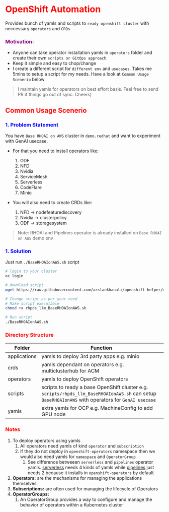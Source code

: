 #  <span style="color:red">OpenShift Automation </span>  
Provides bunch of yamls and scripts to `ready openshift cluster` with neccessary `operators` and `CRDs`


### <span style="color:purple"> Motivation: </span>
- Anyone can take operator installation yamls in `operators` folder and create their own `scripts or GitOps approach`. 
- Keep it simple and easy to chop/change
- I create a different script for `different env` and `usecases`. Takes me 5mins to setup a script for my needs. Have a look at `Common Usage Scenerio` below
  

> I maintain yamls for operators on best effort basis. Feel free to send PR if things go out of sync. Cheers)

##  <span style="color:red">Common Usage Scenerio </span> 
### <span style="color:blue"> 1. Problem Statement </span>  
You have `Base RHOAI on AWS` cluster in `demo.redhat` and want to experiment with GenAI usecase.  
- For that you need to install operators like:
    1. ODF
    2. NFD
    3. Nvidia
    4. ServiceMesh
    5. Serverless
    6. CodeFlare
    7. Minio

- You will also need to create CRDs like:
  1. NFD -> nodefeaturediscovery
  2. Nvidia -> clusterpolicy
  3. ODF -> storagesystem
   
> Note: RHOAI and Pipelines operator is already installed on `Base RHOAI on AWS` demo env
###  <span style="color:blue">1. Solution </span>  
Just run `./BaseRHOAIonAWS.sh` script
```sh
# login to your cluster
oc login  

# download script
wget https://raw.githubusercontent.com/arslankhanali/openshift-helper/main/scripts/rhpds_llm_BaseRHOAIonAWS.sh

# Change script as per your need
# Make script executable
chmod +x rhpds_llm_BaseRHOAIonAWS.sh

# Run script
./BaseRHOAIonAWS.sh
```


###  <span style="color:red">Directory Structure </span> 
   | Folder      | Function |
| ----------- | ----------- |
| applications      | yamls to deploy 3rd party apps e.g. minio       |
| crds   | yamls dependant on operators e.g. multiclusterhub for ACM      |
| operators   | yamls to deploy OpenShift operators        |
| scripts   | scripts to ready a base OpenShift cluster e.g. `scripts/rhpds_llm_BaseRHOAIonAWS.sh` can setup `BaseRHOAIonAWS` with operators for `GenAI usecase`  |
| yamls   | extra yamls for OCP e.g. MachineConfig to add GPU node       |

###  <span style="color:red">Notes</span> 
1. To deploy operators using yamls
   1. All operators need yamls of kind `operator` and `subscription`
   2. If they do not deploy in `openshift-operators` namespace then we would also need yamls for `namespace` and `OperatorGroup`
      1. See difference betweeen `serverless` and `pipelines` operator yamls. [serverless](https://raw.githubusercontent.com/arslankhanali/openshift-helper/main/operators/operator_serverless.yaml) needs 4 kinds of yamls while [pipelines](https://raw.githubusercontent.com/arslankhanali/openshift-helper/main/operators/operator_pipelines.yaml) just needs 2 because it installs in `openshift-operators` by default
2. **Operators:** are the mechanisms for managing the applications themselves
3. **Subscriptions:** are often used for managing the lifecycle of Operators
4. **OperatorGroups:**
   1. An OperatorGroup provides a way to configure and manage the behavior of operators within a Kubernetes cluster 